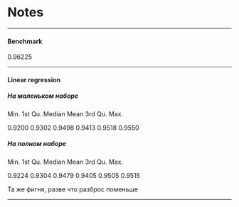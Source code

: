 # Notes
__________

#### Benchmark
0.96225

__________

#### Linear regression
##### На маленьком наборе
Min. 1st Qu.  Median    Mean 3rd Qu.    Max.

0.9200  0.9302  0.9498  0.9413  0.9518  0.9550
 
##### На полном наборе 
Min. 1st Qu.  Median    Mean 3rd Qu.    Max. 

 0.9224  0.9304  0.9479  0.9405  0.9505  0.9515

Та же фигня, разве что разброс поменьше
__________

